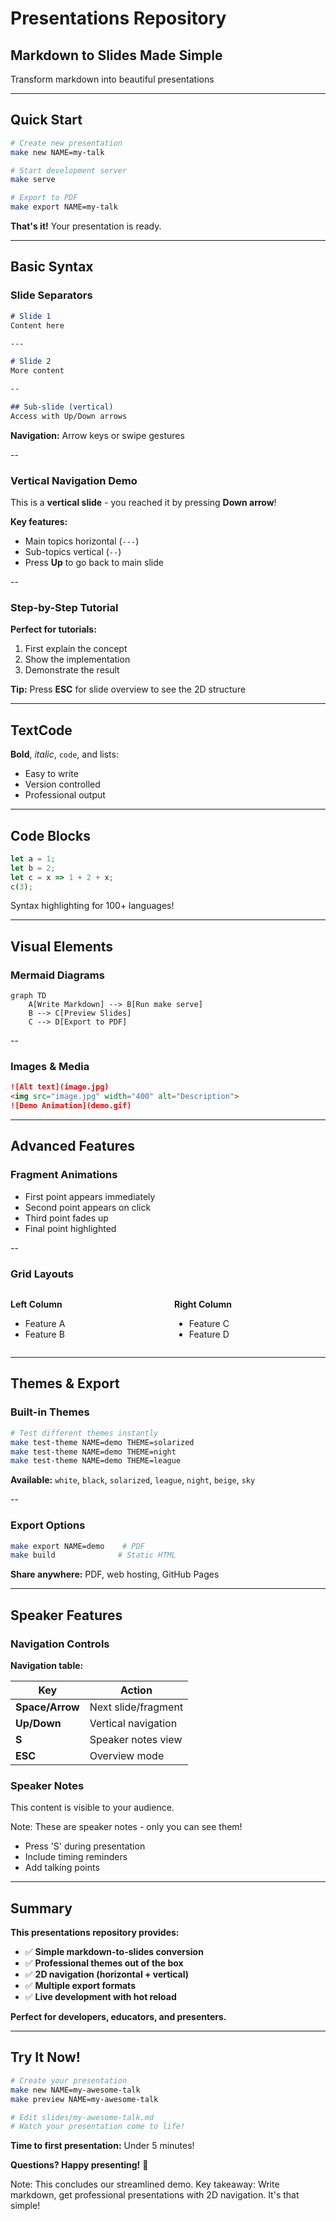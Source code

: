 # Presentations Repository
## Markdown to Slides Made Simple

Transform markdown into beautiful presentations

---

## Quick Start

```bash
# Create new presentation
make new NAME=my-talk

# Start development server
make serve

# Export to PDF
make export NAME=my-talk
```

**That's it!** Your presentation is ready.

---

## Basic Syntax

### Slide Separators
```markdown
# Slide 1
Content here

---

# Slide 2
More content

--

## Sub-slide (vertical)
Access with Up/Down arrows
```

**Navigation:** Arrow keys or swipe gestures

--

### Vertical Navigation Demo

This is a **vertical slide** - you reached it by pressing **Down arrow**!

**Key features:**
- Main topics horizontal (`---`)
- Sub-topics vertical (`--`)
- Press **Up** to go back to main slide

--

### Step-by-Step Tutorial

**Perfect for tutorials:**
1. First explain the concept
2. Show the implementation
3. Demonstrate the result

**Tip:** Press **ESC** for slide overview to see the 2D structure

---

## TextCode

**Bold**, *italic*, `code`, and lists:
- Easy to write
- Version controlled
- Professional output

---


## Code Blocks

```js [712: 1-2|3|4]
let a = 1;
let b = 2;
let c = x => 1 + 2 + x;
c(3);
```

Syntax highlighting for 100+ languages!

---

## Visual Elements

### Mermaid Diagrams
```mermaid
graph TD
    A[Write Markdown] --> B[Run make serve]
    B --> C[Preview Slides]
    C --> D[Export to PDF]
```

--

### Images & Media
```markdown
![Alt text](image.jpg)
<img src="image.jpg" width="400" alt="Description">
![Demo Animation](demo.gif)
```

---

## Advanced Features

### Fragment Animations
- First point appears immediately
- Second point appears on click <!-- .element: class="fragment" -->
- Third point fades up <!-- .element: class="fragment fade-up" -->
- Final point highlighted <!-- .element: class="fragment highlight-red" -->

--

### Grid Layouts
<div style="display: grid; grid-template-columns: 1fr 1fr; gap: 20px;">

<div>

**Left Column**
- Feature A
- Feature B

</div>

<div>

**Right Column**
- Feature C
- Feature D

</div>

</div>

---

## Themes & Export

### Built-in Themes
```bash
# Test different themes instantly
make test-theme NAME=demo THEME=solarized
make test-theme NAME=demo THEME=night
make test-theme NAME=demo THEME=league
```

**Available:** `white`, `black`, `solarized`, `league`, `night`, `beige`, `sky`

--

### Export Options
```bash
make export NAME=demo    # PDF
make build              # Static HTML
```

**Share anywhere:** PDF, web hosting, GitHub Pages

---

## Speaker Features

### Navigation Controls

**Navigation table:**

| Key | Action |
| --------------- | ------------------- |
| **Space/Arrow** | Next slide/fragment |
| **Up/Down**     | Vertical navigation |
| **S**           | Speaker notes view  |
| **ESC**         | Overview mode       |

### Speaker Notes
This content is visible to your audience.

Note:
These are speaker notes - only you can see them!
- Press 'S' during presentation
- Include timing reminders
- Add talking points

---

## Summary

**This presentations repository provides:**

- ✅ **Simple markdown-to-slides conversion**
- ✅ **Professional themes out of the box**
- ✅ **2D navigation (horizontal + vertical)**
- ✅ **Multiple export formats**
- ✅ **Live development with hot reload**

**Perfect for developers, educators, and presenters.**

---

## Try It Now!

```bash
# Create your presentation
make new NAME=my-awesome-talk
make preview NAME=my-awesome-talk

# Edit slides/my-awesome-talk.md
# Watch your presentation come to life!
```

**Time to first presentation:** Under 5 minutes!

**Questions? Happy presenting!** 🎉

Note:
This concludes our streamlined demo. Key takeaway: Write markdown, get professional presentations with 2D navigation. It's that simple!
